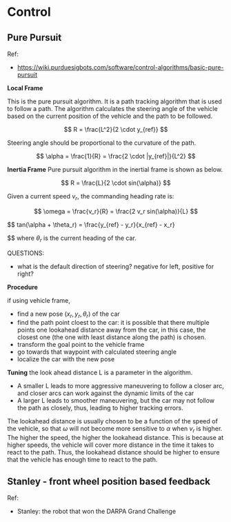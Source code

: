 # Control

## Pure Pursuit

Ref:

- https://wiki.purduesigbots.com/software/control-algorithms/basic-pure-pursuit

**Local Frame**

This is the pure pursuit algorithm. It is a path tracking algorithm that is used to follow a path. The algorithm calculates the steering angle of the vehicle based on the current position of the vehicle and the path to be followed.

$$
R = \frac{L^2}{2 \cdot y_{ref}}
$$

Steering angle should be proportional to the curvature of the path.

$$
\alpha = \frac{1}{R} = \frac{2 \cdot |y_{ref}|}{L^2}
$$


**Inertia Frame**
Pure pursuit algorithm in the inertial frame is shown as below.

$$
R = \frac{L}{2 \cdot sin(\alpha)}
$$

Given a current speed $v_r$, the commanding heading rate is:

$$
\omega = \frac{v_r}{R} = \frac{2 v_r sin(\alpha)}{L}
$$

$$
tan(\alpha + \theta_r) = \frac{y_{ref} - y_r}{x_{ref} - x_r}

$$
where $\theta_r$ is the current heading of the car.

QUESTIONS:

- what is the default direction of steering? negative for left, positive for right?


**Procedure**

if using vehicle frame, 
- find a new pose ($x_r, y_r, \theta_r$) of the car
- find the path point cloest to the car: it is possible that there multiple points one lookahead distance away from the car, in this case, the closest one (the one with least distance along the path) is chosen.
- transform the goal point to the vehicle frame
- go towards that waypoint with calculated steering angle
- localize the car with the new pose

**Tuning**
the look ahead distance L is a parameter in the algorithm.
- A smaller L leads to more aggressive maneuvering to follow a closer arc, and closer arcs can work against the dynamic limits of the car
- A larger L leads to smoother maneuvering, but the car may not follow the path as closely, thus, leading to higher tracking errors.


The lookahead distance is usually chosen to be a function of the speed of the vehicle, so that $\omega$ will not become more sensitive to $\alpha$ when $v_r$ is higher. The higher the speed, the higher the lookahead distance. This is because at higher speeds, the vehicle will cover more distance in the time it takes to react to the path. Thus, the lookahead distance should be higher to ensure that the vehicle has enough time to react to the path.


## Stanley - front wheel position based feedback

Ref:

- Stanley: the robot that won the DARPA Grand Challenge

